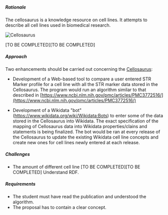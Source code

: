 
##### Rationale

The cellosaurus is a knowledge resource on cell lines. It attempts to describe all cell lines used in biomedical research.

![Cellosaurus](https://media.licdn.com/mpr/mpr/AAEAAQAAAAAAAAVkAAAAJDQ4M2JmMzlmLTBkY2UtNGU4MC1hMjlhLTk1OTdmY2Y4ZTBhZA.jpg)

[TO BE COMPLETED][TO BE COMPLETED]


##### Approach

Two enhancements should be carried out concerning the [Cellosaurus](http://web.expasy.org/cellosaurus/):

-	Development of a Web-based tool to compare a user entered STR Marker profile for a cell line with all the STR marker data stored in the Cellosaurus. The program would run an algorithm similar to that described in [https://www.ncbi.nlm.nih.gov/pmc/articles/PMC3772516/](https://www.ncbi.nlm.nih.gov/pmc/articles/PMC3772516/)

-	 Development of a Wikidata "bot" (https://www.wikidata.org/wiki/Wikidata:Bots) to enter some of the data stored in the Cellosaurus into Wikidata. The exact specification of the mapping of Cellosaurus data into Wikidata properties/clains and statements is being finalized. The bot would be ran at every release of the Cellosaurus to update the existing Wikidata cell line concepts and create new ones for cell lines newly entered at each release.

##### Challenges

- The amount of different cell line
 [TO BE COMPLETED][TO BE COMPLETED]
 Understand RDF.


##### Requirements

- The student must have read the publication and understood the algorithm.
- The proposal has to contain a clear concept.
